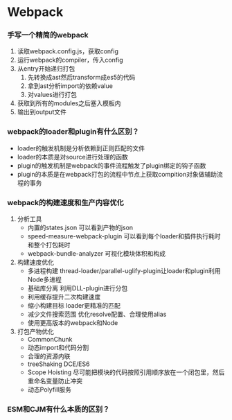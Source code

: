 # Webpack
### 手写一个精简的webpack
1. 读取webpack.config.js，获取config
2. 运行webpack的compiler，传入config
3. 从entry开始递归打包
    1. 先转换成ast然后transform成es5的代码
    2. 拿到ast分析import的依赖value
    3. 对values进行打包
4. 获取到所有的modules之后塞入模板内
5. 输出到output文件

### webpack的loader和plugin有什么区别？
- loader的触发机制是分析依赖到正则匹配的文件
- loader的本质是对source进行处理的函数
- plugin的触发机制是webpack的事件流程触发了plugin绑定的钩子函数
- plugin的本质是在webpack打包的流程中节点上获取compition对象做辅助流程的事务

### webpack的构建速度和生产内容优化
1. 分析工具
    - 内置的states.json 可以看到产物的json
    - speed-measure-webpack-plugin 可以看到每个loader和插件执行耗时和整个打包耗时
    - webpack-bundle-analyzer 可视化模块体积和构成
2. 构建速度优化
    - 多进程构建 thread-loader/parallel-uglify-plugin让loader和plugin利用Node多进程
    - 基础库分离 利用DLL-plugin进行分包
    - 利用缓存提升二次构建速度
    - 缩小构建目标 loader更精准的匹配
    - 减少文件搜索范围 优化resolve配置、合理使用alias
    - 使用更高版本的webpack和Node
3. 打包产物优化
    - CommonChunk
    - 动态import和代码分割
    - 合理的资源内联
    - treeShaking DCE/ES6
    - Scope Hoisting 尽可能把模块的代码按照引用顺序放在一个闭包里，然后重命名变量防止冲突
    - 动态Polyfill服务

### ESM和CJM有什么本质的区别？


### 
